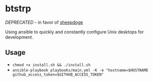 # btstrp

*DEPRECATED* - in favor of
[sheepdoge](https://github.com/mattjmcnaughton/sheepdoge)

Using ansible to quickly and constantly configure Unix desktops for development.

## Usage

- `chmod +x install.sh && ./install.sh`
- `ansible-playbook playbooks/main.yml -K -e "hostname=$HOSTNAME github_access_token=$GITHUB_ACCESS_TOKEN"`


